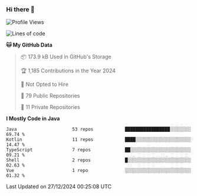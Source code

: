 ### Hi there 👋


<!--START_SECTION:waka-->
![Profile Views](http://img.shields.io/badge/Profile%20Views-0-blue)

![Lines of code](https://img.shields.io/badge/From%20Hello%20World%20I%27ve%20Written-3.0%20million%20lines%20of%20code-blue)

**🐱 My GitHub Data** 

> 📦 173.9 kB Used in GitHub's Storage 
 > 
> 🏆 1,185 Contributions in the Year 2024
 > 
> 🚫 Not Opted to Hire
 > 
> 📜 79 Public Repositories 
 > 
> 🔑 11 Private Repositories 
 > 
**I Mostly Code in Java** 

```text
Java                     53 repos            █████████████████░░░░░░░░   69.74 % 
Kotlin                   11 repos            ████░░░░░░░░░░░░░░░░░░░░░   14.47 % 
TypeScript               7 repos             ██░░░░░░░░░░░░░░░░░░░░░░░   09.21 % 
Shell                    2 repos             █░░░░░░░░░░░░░░░░░░░░░░░░   02.63 % 
Vue                      1 repo              ░░░░░░░░░░░░░░░░░░░░░░░░░   01.32 % 
```




 Last Updated on 27/12/2024 00:25:08 UTC
<!--END_SECTION:waka-->
